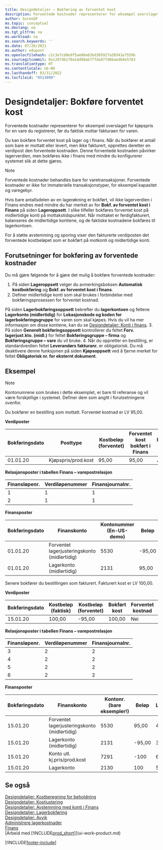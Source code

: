 ```yaml
---
title: Designdetaljer – Bokføring av forventet kost
description: Forventede kostnader representerer for eksempel overslaget for kjøpspris for en vare du registrerer, før du faktisk mottar fakturaen for varen.
author: SorenGP
ms.topic: conceptual
ms.devlang: na
ms.tgt_pltfrm: na
ms.workload: na
ms.search.keywords: ''
ms.date: 07/20/2021
ms.author: edupont
ms.openlocfilehash: c2c3e7cd0e9f5ae88e63bd305927a20341e7559b
ms.sourcegitcommit: 8a12074b170a14d98ab7ffdad77d66aed64e5783
ms.translationtype: HT
ms.contentlocale: nb-NO
ms.lasthandoff: 03/31/2022
ms.locfileid: "8513099"
---
```

# <a name="design-details-expected-cost-posting"></a>Designdetaljer: Bokføre forventet kost
Forventede kostnader representerer for eksempel overslaget for kjøpspris for en vare du registrerer, før du faktisk mottar fakturaen for varen.  

 Du kan bokføre forventet kost på lager og i finans. Når du bokfører et antall som bare er mottatt eller levert, men ikke fakturert, opprettes deretter en verdipost den forventede kostnaden. Denne forventede kostnaden påvirker lagerverdien, men bokføres ikke i finans med mindre du konfigurerer systemet slik at dette gjøres.  

> [!NOTE]  
>  Forventede kostnader behandles bare for varetransaksjoner. Forventede kostnader er ikke for immaterielle transaksjonstyper, for eksempel kapasitet og varegebyr.  

 Hvis bare antallsdelen av en lagerøkning er bokført, vil ikke lagerverdien i Finans endres med mindre du har merket av for **Bokf. av forventet kost i Finans** på siden **Lageroppsett**. I slike tilfeller bokføres forventet kost på midlertidige konti på mottakstidspunktet. Når mottaket er ferdigfakturert, balanseres de midlertidige kontiene, og de faktiske kostnadene bokføres til lagerkontoen.  

 For å støtte avstemming og sporing viser den fakturerte verdiposten det forventede kostbeløpet som er bokført på motkonti og midlertidige konti.  

## <a name="prerequisites-for-posting-expected-costs"></a>Forutsetninger for bokføring av forventede kostnader

Du må gjøre følgende for å gjøre det mulig å bokføre forventede kostnader:
1. På siden **Lageroppsett** velger du avmerkingsboksen **Automatisk kostbokføring** og **Bokf. av forventet kost i finans**.
2. Definer midlertidige konti som skal brukes i forbindelse med bokføringsprosessen for forventet kostnad.  

  På siden **Lagerbokføringsoppsett** bekrefter du **lagerkontoen** og feltene **Lagerkonto (midlertidig)** for **Lokasjonskode og koden for lagerbokføringsgruppe** for varen som skal kjøpes. Hvis du vil ha mer informasjon om disse kontiene, kan du se [Designdetaljer: Konti i finans](design-details-accounts-in-the-general-ledger.md).
3. På siden **Generelt bokføringsoppsett** kontrollerer du feltet **Forv. lagerjust.kto. (midl.)** for feltet **Bokføringsgruppe – firma** og **Bokføringsgruppe – vare** du vil bruke.
4. Når du oppretter en bestilling, er standardverdien feltet **Leverandørs fakturanr.** er obligatorisk. Du må deaktivere denne funksjonen på siden **Kjøpsoppsett** ved å fjerne merket for feltet **Obligatorisk nr. for eksternt dokument**.

## <a name="example"></a>Eksempel  

> [!NOTE]  
> Kontonumrene som brukes i dette eksemplet, er bare til referanse og vil være forskjellige i systemet. Definer dem som angitt i forutsetningene ovenfor.

Du bokfører en bestilling som mottatt. Forventet kostnad er LV 95,00.  

 **Verdiposter**  

|Bokføringsdato|Posttype|Kostbeløp (forventet)|Forventet kost bokført i Finans|Forventet kostnad|Varepostnr.|Løpenr.|  
|------------------|----------------|------------------------------|----------------------------------|-------------------|---------------------------|---------------|  
|01.01.20|Kjøpspris/prod.kost|95,00|95,00|Ja|1|1|  

 **Relasjonsposter i tabellen Finans – varepostrelasjon**  

|Finansløpenr.|Verdiløpenummer|Finansjournalnr.|  
|--------------------|---------------------|-----------------------|  
|1|1|1|  
|2|1|1|  

 **Finansposter**  

|Bokføringsdato|Finanskonto|Kontonummer (En-US-demo)|Beløp|Løpenr.|  
|------------------|------------------|---------------------------------|------------|---------------|  
|01.01.20|Forventet lagerjusteringskonto (midlertidig)|5530|-95,00|2|  
|01.01.20|Lagerkonto (midlertidig)|2131|95,00|1|  

 Senere bokfører du bestillingen som fakturert. Fakturert kost er LV 100,00.  

 **Verdiposter**  

|Bokføringsdato|Kostbeløp (faktisk)|Kostbeløp (forventet)|Bokført kost|Forventet kostnad|Varepostnr.|Løpenr.|  
|------------------|----------------------------|------------------------------|-------------------------|-------------------|---------------------------|---------------|  
|15.01.20|100,00|-95,00|100,00|Nei|1|2|  

 **Relasjonsposter i tabellen Finans – varepostrelasjon**  

|Finansløpenr.|Verdiløpenummer|Finansjournalnr.|  
|--------------------|---------------------|-----------------------|  
|3|2|2|  
|4|2|2|  
|5|2|2|  
|6|2|2|  

 **Finansposter**  

|Bokføringsdato|Finanskonto|Kontonr. (bare eksempler!)|Beløp|Løpenr.|  
|------------------|------------------|---------------------------------|------------|---------------|  
|15.01.20|Forventet lagerjusteringskonto (midlertidig)|5530|95,00|4|  
|15.01.20|Lagerkonto (midlertidig)|2131|-95,00|3|  
|15.01.20|Konto utl. kj.pris/prod.kost|7291|-100|6|  
|15.01.20|Lagerkonto|2130|100|5|  

## <a name="see-also"></a>Se også
 [Designdetaljer: Kostberegning for beholdning](design-details-inventory-costing.md)   
 [Designdetaljer: Kostjustering](design-details-cost-adjustment.md)   
 [Designdetaljer: Avstemming med konti i Finans](design-details-reconciliation-with-the-general-ledger.md)   
 [Designdetaljer: Lagerbokføring](design-details-inventory-posting.md)   
 [Designdetaljer: Avvik](design-details-variance.md)  
 [Administrere lagerkostnader](finance-manage-inventory-costs.md)  
 [Finans](finance.md)  
 [Arbeid med [!INCLUDE[prod_short](includes/prod_short.md)]](ui-work-product.md)


[!INCLUDE[footer-include](includes/footer-banner.md)]
